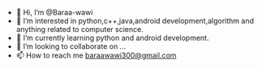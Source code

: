 - 👋 Hi, I’m @Baraa-wawi
- 👀 I’m interested in python,c++,java,android development,algorithm and anything related to computer science.
- 🌱 I’m currently learning python and android development.
- 💞️ I’m looking to collaborate on ...
- 📫 How to reach me baraawawi300@gmail.com

<!---
Baraa-wawi/Baraa-wawi is a ✨ special ✨ repository because its `README.md` (this file) appears on your GitHub profile.
You can click the Preview link to take a look at your changes.
--->
